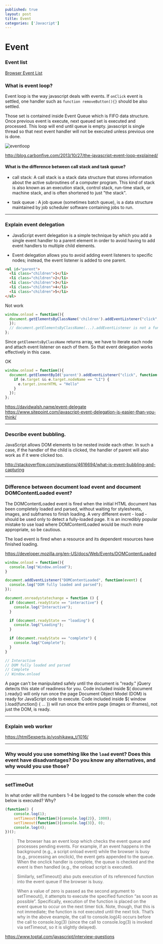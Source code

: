 ```yaml
---
published: true
layout: post
title: Event
categories: ['Javacript']
---
```


# Event

### Event list

[Browser Event List](https://developer.mozilla.org/en-US/docs/Web/Events)


### What is event loop?

Event loop is the way javascript deals with events. If `onClick` event is settled, one handler such as `function removeButton(){}` should be also settled.
  
Those set is contained inside Event Queue which is FIFO data structure.
Once previous event is execute, next queued set is executed and processed. This loop will end until queue is empty. javascript is single thread so that next event handler will not be executed unless previous one is done.

![eventloop](../img/eventloop.png)

  http://blog.carbonfive.com/2013/10/27/the-javascript-event-loop-explained/
  
#### What is the difference between call stack and task queue?

  * call stack: A call stack is a stack data structure that stores information about the active subroutines of a computer program. This kind of stack is also known as an execution stack, control stack, run-time stack, or machine stack, and is often shortened to just "the stack".
  
  * task queue : A job queue (sometimes batch queue), is a data structure maintained by job scheduler software containing jobs to run.

---

### Explain event delegation

- JavaScript event delegation is a simple technique by which you add a single event handler to a parent element in order to avoid having to add event handlers to multiple child elements.

- Event delegation allows you to avoid adding event listeners to specific nodes;  instead, the event listener is added to one parent.  


```html
<ul id="parent">
  <li class="children">1</li>
  <li class="children">2</li>
  <li class="children">3</li>
  <li class="children">4</li>
  <li class="children">5</li>
</ul>
```

Not work
```javascript
window.onload = function(){
  document.getElementsByClassName('children').addEventListener("click", function(e){
  });
  // document.getElementsByClassName(...).addEventListener is not a function
};
```
Since `getElementsByClassName` returns array, we have to iterate each node and attach event listener on each of them. So that event delegation works effectively in this case.

OK
```javascript
window.onload = function(){
  document.getElementById('parent').addEventListener("click", function(e){
    if (e.target && e.target.nodeName == "LI") {
      e.target.innerHTML = "Hello"
    }
  });
};
```


https://davidwalsh.name/event-delegate
https://www.sitepoint.com/javascript-event-delegation-is-easier-than-you-think/


---
### Describe event bubbling.

JavaScript allows DOM elements to be nested inside each other. In such a case, if the handler of the child is clicked, the handler of parent will also work as if it were clicked too.

http://stackoverflow.com/questions/4616694/what-is-event-bubbling-and-capturing





---
### Difference between document load event and document DOMContentLoaded event?

The DOMContentLoaded event is fired when the initial HTML document has been completely loaded and parsed, without waiting for stylesheets, images, and subframes to finish loading. A very different event - load - should be used only to detect a fully-loaded page. It is an incredibly popular mistake to use load where DOMContentLoaded would be much more appropriate, so be cautious.

The load event is fired when a resource and its dependent resources have finished loading.

https://developer.mozilla.org/en-US/docs/Web/Events/DOMContentLoaded

```javascript
window.onload = function(){
  console.log("Window.onload");
}

document.addEventListener("DOMContentLoaded", function(event) {
  console.log("DOM fully loaded and parsed");
});

document.onreadystatechange = function () {
  if (document.readyState == "interactive") {
    console.log("Interactive");
  }

  if (document.readyState == "loading") {
    console.log("Loading");
  }

  if (document.readyState == "complete") {
    console.log("Complete");
  }
}

// Interactive 
// DOM fully loaded and parsed 
// Complete 
// Window.onload
```

A page can't be manipulated safely until the document is "ready." jQuery detects this state of readiness for you. Code included inside $( document ).ready() will only run once the page Document Object Model (DOM) is ready for JavaScript code to execute. Code included inside $( window ).load(function() { ... }) will run once the entire page (images or iframes), not just the DOM, is ready.

---
### Explain web worker
https://html5experts.jp/yoshikawa_t/1016/



---
### Why would you use something like the `load` event? Does this event have disadvantages? Do you know any alternatives, and why would you use those?



---
### setTimeOut

In what order will the numbers 1-4 be logged to the console when the code below is executed? Why?
```javascript
(function() {
    console.log(1); 
    setTimeout(function(){console.log(2)}, 1000); 
    setTimeout(function(){console.log(3)}, 0); 
    console.log(4);
})();
```

> The browser has an event loop which checks the event queue and processes pending events. For example, if an event happens in the background (e.g., a script onload event) while the browser is busy (e.g., processing an onclick), the event gets appended to the queue. When the onclick handler is complete, the queue is checked and the event is then handled (e.g., the onload script is executed).

> Similarly, setTimeout() also puts execution of its referenced function into the event queue if the browser is busy.

> When a value of zero is passed as the second argument to setTimeout(), it attempts to execute the specified function “as soon as possible”. Specifically, execution of the function is placed on the event queue to occur on the next timer tick. Note, though, that this is not immediate; the function is not executed until the next tick. That’s why in the above example, the call to console.log(4) occurs before the call to console.log(3) (since the call to console.log(3) is invoked via setTimeout, so it is slightly delayed).

https://www.toptal.com/javascript/interview-questions



